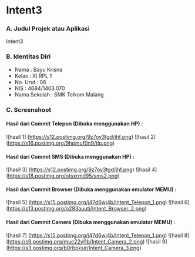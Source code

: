 # Intent3

### A. Judul Projek atau Aplikasi
Intent3

### B. Identitas Diri
- Nama          : Bayu Krisna
- Kelas         : XI RPL 1
- No. Urut      : 08
- NIS           : 4684/1403.070
- Nama Sekolah  : SMK Telkom Malang

### C. Screenshoot
#### Hasil dari Commit Telepon (Dibuka menggunakan HP) :
![hasil 1] (https://s12.postimg.org/9z7oy3tgd/jhf.png)
![hasil 2] (https://s16.postimg.org/9hpmuf0n9/tlp.png)

#### Hasil dari Commit SMS (Dibuka menggunakan HP) :
![hasil 3] (https://s12.postimg.org/9z7oy3tgd/jhf.png)
![hasil 4] (https://s18.postimg.org/otsxrmd95/sms2.png)

#### Hasil dari Commit Browser (Dibuka menggunakan emulator MEMU) :
![hasil 5] (https://s15.postimg.org/j47d6wj4b/Intent_Telepon_1.png)
![hasil 6] (https://s13.postimg.org/o283auutj/Intent_Browser_2.png)

#### Hasil dari Commit Camera (Dibuka menggunakan emulator MEMU) :
![hasil 7] (https://s15.postimg.org/j47d6wj4b/Intent_Telepon_1.png)
![hasil 8] (https://s9.postimg.org/muc22yl1b/Intent_Camera_2.png)
![hasil 9] (https://s3.postimg.org/b0rbpxsir/Intent_Camera_3.png)
